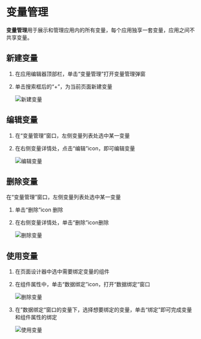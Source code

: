 # 变量管理

**变量管理**用于展示和管理应用内的所有变量，每个应用独享一套变量，应用之间不共享变量。

## 新建变量

1. 在应用编辑器顶部栏，单击“变量管理”打开变量管理弹窗
2. 单击搜索框后的“+”，为当前页面新建变量

    ![新建变量](https://docimages.blob.core.chinacloudapi.cn/images/Kris/newvariable.jpg)

## 编辑变量

1. 在“变量管理”窗口，左侧变量列表处选中某一变量
2. 在右侧变量详情处，点击“编辑”icon，即可编辑变量

    ![编辑变量](https://docimages.blob.core.chinacloudapi.cn/images/Kris/editvariable.jpg)

## 删除变量

在“变量管理”窗口，左侧变量列表处选中某一变量
1. 单击“删除”icon 删除
1. 在右侧变量详情处，单击“删除”icon删除

    ![删除变量](https://docimages.blob.core.chinacloudapi.cn/images/Kris/deletevariable.jpg)

## 使用变量

1. 在页面设计器中选中需要绑定变量的组件
2. 在组件属性中，单击“数据绑定”icon，打开“数据绑定“窗口

    ![删除变量](https://docimages.blob.core.chinacloudapi.cn/images/Kris/usevariable1.jpg)

3. 在”数据绑定“窗口的变量下，选择想要绑定的变量，单击“绑定”即可完成变量和组件属性的绑定

    ![使用变量](https://docimages.blob.core.chinacloudapi.cn/images/Kris/usevariable2.jpg)


